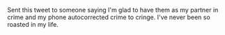 Sent this tweet to someone saying I'm glad to have them as my partner in crime and my phone autocorrected crime to cringe. I've never been so roasted in my life.

